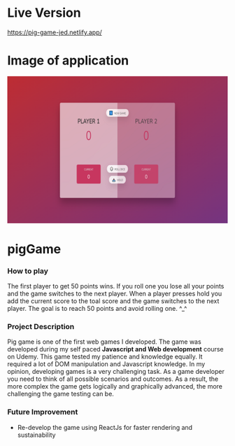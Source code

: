# Live Version 
https://pig-game-jed.netlify.app/

# Image of application
![alt text](https://github.com/jedhabush/pigGame/blob/master/PigGameIMG.png)

# pigGame
### How to play
The first player to get 50 points wins.
If you roll one you lose all your points and the game switches to the next player.
When a player presses hold you add the current score to the toal score and the game switches to the next player. 
The goal is to reach 50 points and avoid rolling one. ^_^

### Project Description
Pig game is one of the first web games I developed. The game was developed during my self paced **Javascript and Web development** course on Udemy. This game tested my patience and knowledge equally. It required a lot of DOM manipulation and Javascript knowledge. In my opinion, developing games is a very challenging task. As a game developer you need to think of all possible scenarios and outcomes. As a result, the more complex the game gets logically and graphically advanced, the more challenging the game testing can be.

### Future Improvement
- Re-develop the game using ReactJs for faster rendering and sustainability
